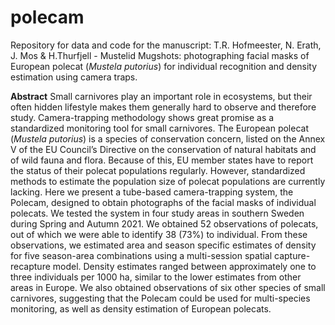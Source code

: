 # polecam
Repository for data and code for the manuscript: T.R. Hofmeester, N. Erath, J. Mos & H.Thurfjell - Mustelid Mugshots: photographing facial masks of European polecat (<i>Mustela putorius</i>) for individual recognition and density estimation using camera traps.

<b>Abstract</b>
Small carnivores play an important role in ecosystems, but their often hidden lifestyle makes them generally hard to observe and therefore study. Camera-trapping methodology shows great promise as a standardized monitoring tool for small carnivores. The European polecat (<i>Mustela putorius</i>) is a species of conservation concern, listed on the Annex V of the EU Council’s Directive on the conservation of natural habitats and of wild fauna and flora. Because of this, EU member states have to report the status of their polecat populations regularly. However, standardized methods to estimate the population size of polecat populations are currently lacking. Here we present a tube-based camera-trapping system, the Polecam, designed to obtain photographs of the facial masks of individual polecats. We tested the system in four study areas in southern Sweden during Spring and Autumn 2021. We obtained 52 observations of polecats, out of which we were able to identify 38 (73%) to individual. From these observations, we estimated area and season specific estimates of density for five season-area combinations using a multi-session spatial capture-recapture model. Density estimates ranged between approximately one to three individuals per 1000 ha, similar to the lower estimates from other areas in Europe. We also obtained observations of six other species of small carnivores, suggesting that the Polecam could be used for multi-species monitoring, as well as density estimation of European polecats. 
